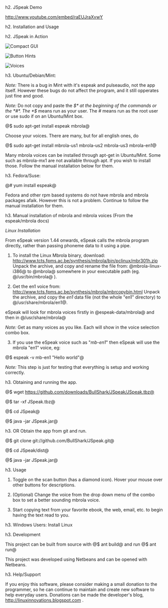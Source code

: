 h2. JSpeak Demo

http://www.youtube.com/embed/raEUJraXvwY

h2. Installation and Usage

h2. JSpeak in Action

![Compact GUI](http://i.imagebanana.com/img/8bqnnbah/JSpeak_025.png)

![Button Hints](http://i.imagebanana.com/img/s31ofq39/JSpeak_024.png)

![Voices](http://i.imagebanana.com/img/i36ea15x/JSpeak_026.png)

h3. Ubuntu/Debian/Mint:

*Note:* There is a bug in Mint with it's espeak and pulseaudio, not the app itself. However these bugs do not affect the program, and it still opperates just fine and good.

*Note:* Do not copy and paste the *$* at the beginning of the commands or the *#*. The *$* means run as your user. The *#* means run as the root user or use sudo if on an Ubuntu/Mint box.

@$ sudo apt-get install espeak mbrola@

Choose your voices. There are many, but for all english ones, do

@$ sudo apt-get install mbrola-us1 mbrola-us2 mbrola-us3 mbrola-en1@

Many mbrola voices can be installed through apt-get in Ubuntu/Mint. Some such as mbrola-mx1 are not available through apt. If you wish to install those. Follow the manual installation below for them.

h3. Fedora/Suse:

@# yum install espeak@

Fedora and other rpm based systems do not have mbrola and mbrola packages afaik. However this is not a problem. Continue to follow the manual installation for them.

h3. Manual installation of mbrola and mbrola voices (From the espeak/mbrola docs)

*Linux Installation*

From eSpeak version 1.44 onwards, eSpeak calls the mbrola program directly, rather than passing phoneme data to it using a pipe.



1. To install the Linux Mbrola binary, download:
http://www.tcts.fpms.ac.be/synthesis/mbrola/bin/pclinux/mbr301h.zip
Unpack the archive, and copy and rename the file from: @mbrola-linux-i386@ to
@mbrola@ somewhere in your executable path (eg. @/usr/bin/mbrola@ ).



2. Get the en1 voice from:
http://www.tcts.fpms.ac.be/synthesis/mbrola/mbrcopybin.html
Unpack the archive, and copy the *en1* data file (not the whole "en1"
directory) to @/usr/share/mbrola/en1@.

eSpeak will look for mbrola voices firstly in @espeak-data/mbrola@ and then in @/usr/share/mbrola@

*Note:* Get as many voices as you like. Each will show in the voice selection combo box.



3. If you use the eSpeak voice such as "*mb-en1*" then eSpeak will use the mbrola "en1" voice, eg:

@$ espeak -v mb-en1 "Hello world"@

*Note:* This step is just for testing that everything is setup and working correctly.


h3. Obtaining and running the app.

@$ wget https://github.com/downloads/BullShark/JSpeak/JSpeak.tbz@

@$ tar -xf JSpeak.tbz@ 

@$ cd JSpeak@

@$ java -jar JSpeak.jar@

h3. OR Obtain the app from git and run.

@$ git clone git://github.com/BullShark/JSpeak.git@

@$ cd JSpeak/dist@

@$ java -jar JSpeak.jar@

h3. Usage

1. Toggle on the scan button (has a diamond icon). Hover your mouse over other buttons for descriptions.

2. (Optional) Change the voice from the drop down menu of the combo box to set a better sounding mbrola voice.

3. Start copying text from your favorite ebook, the web, email, etc. to begin having the text read to you.

h3. Windows Users:
Install Linux

h3. Development

This project can be built from source with
@$ ant build@
and run
@$ ant run@

This project was developed using Netbeans and can be opened with Netbeans.

h3. Help/Support

If you enjoy this software, please consider making a small donation to the programmer, so he can continue to maintain and create new software to help everyday users. Donations can be made the developer's blog, http://linuxinnovations.blogspot.com .
